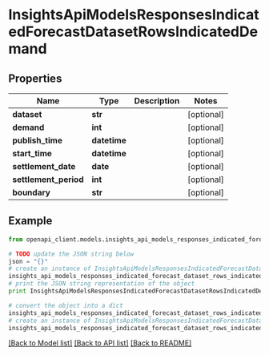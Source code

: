 # InsightsApiModelsResponsesIndicatedForecastDatasetRowsIndicatedDemand


## Properties
Name | Type | Description | Notes
------------ | ------------- | ------------- | -------------
**dataset** | **str** |  | [optional] 
**demand** | **int** |  | [optional] 
**publish_time** | **datetime** |  | [optional] 
**start_time** | **datetime** |  | [optional] 
**settlement_date** | **date** |  | [optional] 
**settlement_period** | **int** |  | [optional] 
**boundary** | **str** |  | [optional] 

## Example

```python
from openapi_client.models.insights_api_models_responses_indicated_forecast_dataset_rows_indicated_demand import InsightsApiModelsResponsesIndicatedForecastDatasetRowsIndicatedDemand

# TODO update the JSON string below
json = "{}"
# create an instance of InsightsApiModelsResponsesIndicatedForecastDatasetRowsIndicatedDemand from a JSON string
insights_api_models_responses_indicated_forecast_dataset_rows_indicated_demand_instance = InsightsApiModelsResponsesIndicatedForecastDatasetRowsIndicatedDemand.from_json(json)
# print the JSON string representation of the object
print InsightsApiModelsResponsesIndicatedForecastDatasetRowsIndicatedDemand.to_json()

# convert the object into a dict
insights_api_models_responses_indicated_forecast_dataset_rows_indicated_demand_dict = insights_api_models_responses_indicated_forecast_dataset_rows_indicated_demand_instance.to_dict()
# create an instance of InsightsApiModelsResponsesIndicatedForecastDatasetRowsIndicatedDemand from a dict
insights_api_models_responses_indicated_forecast_dataset_rows_indicated_demand_form_dict = insights_api_models_responses_indicated_forecast_dataset_rows_indicated_demand.from_dict(insights_api_models_responses_indicated_forecast_dataset_rows_indicated_demand_dict)
```
[[Back to Model list]](../README.md#documentation-for-models) [[Back to API list]](../README.md#documentation-for-api-endpoints) [[Back to README]](../README.md)


